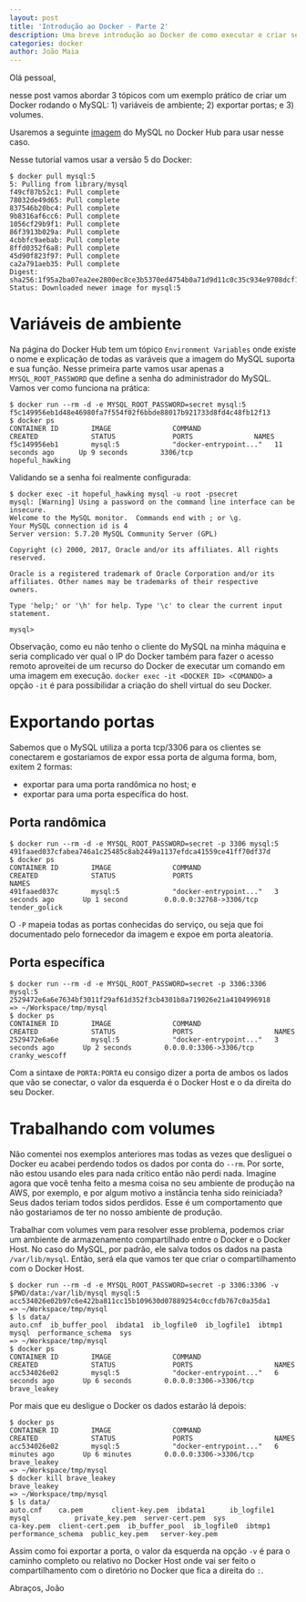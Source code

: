 ```yaml
---
layout: post
title: 'Introdução ao Docker - Parte 2'
description: Uma breve introdução ao Docker de como executar e criar seu primeiro container.
categories: docker
author: João Maia
---
```


Olá pessoal,

nesse post vamos abordar 3 tópicos com um exemplo prático de criar um Docker rodando o MySQL: 1) variáveis de ambiente; 2) exportar portas; e 3) volumes.

Usaremos a seguinte [imagem](https://hub.docker.com/_/mysql/) do MySQL no Docker Hub para usar nesse caso.  

Nesse tutorial vamos usar a versão 5 do Docker:

```
$ docker pull mysql:5
5: Pulling from library/mysql
f49cf87b52c1: Pull complete 
78032de49d65: Pull complete 
837546b20bc4: Pull complete 
9b8316af6cc6: Pull complete 
1056cf29b9f1: Pull complete 
86f3913b029a: Pull complete 
4cbbfc9aebab: Pull complete 
8ffd0352f6a8: Pull complete 
45d90f823f97: Pull complete 
ca2a791aeb35: Pull complete 
Digest: sha256:1f95a2ba07ea2ee2800ec8ce3b5370ed4754b0a71d9d11c0c35c934e9708dcf1
Status: Downloaded newer image for mysql:5
```

# Variáveis de ambiente

Na página do Docker Hub tem um tópico `Environment Variables` onde existe o nome e explicação de todas as varáveis que a imagem do MySQL suporta e sua função. Nesse primeira parte vamos usar apenas a `MYSQL_ROOT_PASSWORD` que define a senha do administrador do MySQL. Vamos ver como funciona na prática:

```
$ docker run --rm -d -e MYSQL_ROOT_PASSWORD=secret mysql:5
f5c149956eb1d48e46980fa7f554f02f6bbde88017b921733d8fd4c48fb12f13
$ docker ps 
CONTAINER ID        IMAGE               COMMAND                  CREATED             STATUS              PORTS               NAMES
f5c149956eb1        mysql:5             "docker-entrypoint..."   11 seconds ago      Up 9 seconds        3306/tcp            hopeful_hawking
```

Validando se a senha foi realmente configurada:

```
$ docker exec -it hopeful_hawking mysql -u root -psecret
mysql: [Warning] Using a password on the command line interface can be insecure.
Welcome to the MySQL monitor.  Commands end with ; or \g.
Your MySQL connection id is 4
Server version: 5.7.20 MySQL Community Server (GPL)

Copyright (c) 2000, 2017, Oracle and/or its affiliates. All rights reserved.

Oracle is a registered trademark of Oracle Corporation and/or its
affiliates. Other names may be trademarks of their respective
owners.

Type 'help;' or '\h' for help. Type '\c' to clear the current input statement.

mysql> 
```

Observação, como eu não tenho o cliente do MySQL na minha máquina e seria complicado ver qual o IP do Docker também para fazer o acesso remoto aproveitei de um recurso do Docker de executar um comando em uma imagem em execução. `docker exec -it <DOCKER ID> <COMANDO>` a opção `-it` é para possibilidar a criação do shell virtual do seu Docker.

# Exportando portas

Sabemos que o MySQL utiliza a porta tcp/3306 para os clientes se conectarem e gostariamos de expor essa porta de alguma forma, bom, exitem 2 formas:

* exportar para uma porta randômica no host; e
* exportar para uma porta específica do host.

## Porta randômica

```
$ docker run --rm -d -e MYSQL_ROOT_PASSWORD=secret -p 3306 mysql:5
491faaed037cfabea746a1c25485c8ab2449a1137efdca41559ce41ff70df37d
$ docker ps 
CONTAINER ID        IMAGE               COMMAND                  CREATED             STATUS              PORTS                     NAMES
491faaed037c        mysql:5             "docker-entrypoint..."   3 seconds ago       Up 1 second         0.0.0.0:32768->3306/tcp   tender_golick
```

O `-P` mapeia todas as portas conhecidas do serviço, ou seja que foi documentado pelo fornecedor da imagem e expoe em porta aleatoria.

## Porta específica

```
$ docker run --rm -d -e MYSQL_ROOT_PASSWORD=secret -p 3306:3306 mysql:5
2529472e6a6e7634bf3011f29af61d352f3cb4301b8a719026e21a4104996918
=> ~/Workspace/tmp/mysql
$ docker ps 
CONTAINER ID        IMAGE               COMMAND                  CREATED             STATUS              PORTS                    NAMES
2529472e6a6e        mysql:5             "docker-entrypoint..."   3 seconds ago       Up 2 seconds        0.0.0.0:3306->3306/tcp   cranky_wescoff
```

Com a sintaxe de `PORTA:PORTA` eu consigo dizer a porta de ambos os lados que vão se conectar, o valor da esquerda é o Docker Host e o da direita do seu Docker.

# Trabalhando com volumes

Não comentei nos exemplos anteriores mas todas as vezes que desliguei o Docker eu acabei perdendo todos os dados por conta do `--rm`. Por sorte, não estou usando eles para nada crítico então não perdi nada. Imagine agora que você tenha feito a mesma coisa no seu ambiente de produção na AWS, por exemplo, e por algum motivo a instância tenha sido reiniciada? Seus dados teriam todos sidos perdidos. Esse é um comportamento que não gostariamos de ter no nosso ambiente de produção.

Trabalhar com volumes vem para resolver esse problema, podemos criar um ambiente de armazenamento compartilhado entre o Docker e o Docker Host. No caso do MySQL, por padrão, ele salva todos os dados na pasta `/var/lib/mysql`. Então, será ela que vamos ter que criar o compartilhamento com o Docker Host.

```
$ docker run --rm -d -e MYSQL_ROOT_PASSWORD=secret -p 3306:3306 -v $PWD/data:/var/lib/mysql mysql:5
acc534026e02b97c6e422ba811cc15b109630d07889254c0ccfdb767c0a35da1
=> ~/Workspace/tmp/mysql
$ ls data/
auto.cnf  ib_buffer_pool  ibdata1  ib_logfile0	ib_logfile1  ibtmp1  mysql  performance_schema	sys
=> ~/Workspace/tmp/mysql
$ docker ps
CONTAINER ID        IMAGE               COMMAND                  CREATED             STATUS              PORTS                    NAMES
acc534026e02        mysql:5             "docker-entrypoint..."   6 seconds ago       Up 6 seconds        0.0.0.0:3306->3306/tcp   brave_leakey
```

Por mais que eu desligue o Docker os dados estarão lá depois:

```
$ docker ps
CONTAINER ID        IMAGE               COMMAND                  CREATED             STATUS              PORTS                    NAMES
acc534026e02        mysql:5             "docker-entrypoint..."   6 minutes ago       Up 6 minutes        0.0.0.0:3306->3306/tcp   brave_leakey
=> ~/Workspace/tmp/mysql
$ docker kill brave_leakey 
brave_leakey
=> ~/Workspace/tmp/mysql
$ ls data/
auto.cnf    ca.pem	     client-key.pem  ibdata1	  ib_logfile1  mysql		   private_key.pem  server-cert.pem  sys
ca-key.pem  client-cert.pem  ib_buffer_pool  ib_logfile0  ibtmp1       performance_schema  public_key.pem   server-key.pem
```

Assim como foi exportar a porta, o valor da esquerda na opção `-v` é para o caminho completo ou relativo no Docker Host onde vai ser feito o compartilhamento com o diretório no Docker que fica a direita do `:`.

Abraços, João
